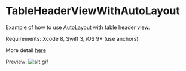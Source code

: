 # TableHeaderViewWithAutoLayout
Example of how to use AutoLayout with table header view.

Requirements: Xcode 8, Swift 3, iOS 9+ (use anchors)

More detail [here](https://medium.com/@aunnnn/table-header-view-with-autolayout-13de4cfc4343)

Preview:
![alt gif](http://g.recordit.co/gRJ5gEMNvo.gif)
